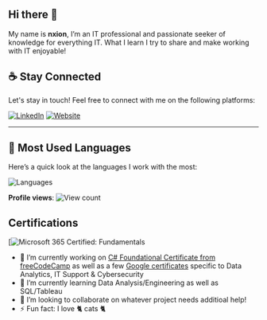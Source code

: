 ## Hi there 👋
My name is **nxion**, I’m an IT professional and passionate seeker of knowledge for everything IT. What I learn I try to share and make working with IT enjoyable!


## ☕ Stay Connected

Let's stay in touch! Feel free to connect with me on the following platforms:

[![LinkedIn](https://img.shields.io/badge/LinkedIn-0077B5?style=for-the-badge&logo=linkedin&logoColor=white)]()
[![Website](https://img.shields.io/badge/Website-000000?style=for-the-badge&logo=google-chrome&logoColor=white)]()

---

## 🔢 Most Used Languages

Here’s a quick look at the languages I work with the most:

![Languages](https://github-readme-stats.vercel.app/api/top-langs/?username=nxion&layout=compact&theme=default)

**Profile views**: ![View count](https://komarev.com/ghpvc/?username=nxion)

## Certifications
[![Microsoft 365 Certified: Fundamentals](https://learn.microsoft.com/api/credentials/share/en-us/BeauBechdol-4955/9ECB65023596FF53?sharingId=7162AFA7CEDEB753)


- 🔭 I’m currently working on [C# Foundational Certificate from freeCodeCamp](https://www.freecodecamp.org/learn/foundational-c-sharp-with-microsoft/) as well as a few [Google certificates](https://grow.google/certificates/) specific to Data Analytics, IT Support & Cybersecurity
- 🌱 I’m currently learning Data Analysis/Engineering as well as SQL/Tableau 
- 👯 I’m looking to collaborate on whatever project needs additioal help!
- ⚡ Fun fact: I love 🐈 cats 🐈
